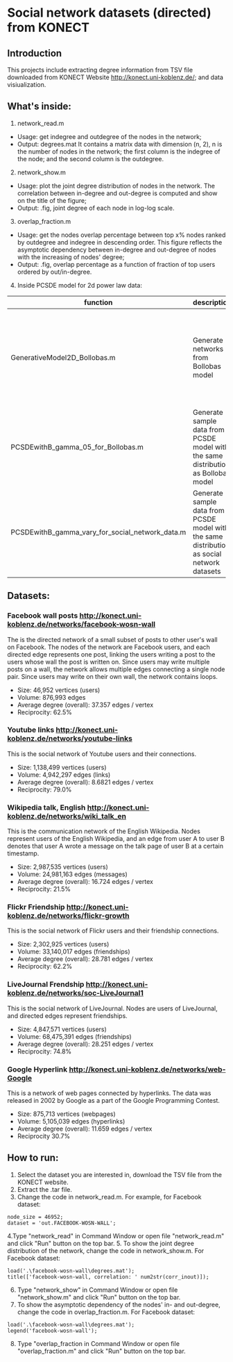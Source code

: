 # Social network datasets (directed) from KONECT
## Introduction
This projects include extracting degree information from TSV file downloaded from KONECT Website http://konect.uni-koblenz.de/; and data visiualization.

## What's inside:
1. network_read.m 
* Usage: get indegree and outdegree of the nodes in the network;
* Output: degrees.mat  It contains a matrix data with dimension (n, 2), n is the number of nodes in the network; the first column is the indegree of the node; and the second column is the outdegree.
2. network_show.m
* Usage: plot the joint degree distribution of nodes in the network. The correlation between in-degree and out-degree is computed and show on the title of the figure;
* Output: .fig, joint degree of each node in log-log scale.
3. overlap_fraction.m
* Usage: get the nodes overlap percentage between top x% nodes ranked by outdegree and indegree in descending order. This figure reflects the asymptotic dependency between in-degree and out-degree of nodes with the increasing of nodes' degree;
* Output: .fig, overlap percentage as a function of fraction of top users ordered by out/in-degree. 

4. Inside PCSDE model for 2d power law data:

|  function       |    description               |  output                    |
  |-----------------|------------------------| ---------------------------|
  | GenerativeModel2D_Bollobas.m   |  Generate networks from Bollobas model |  A: adjacency matrix; D: degree matrix, D(i, 1) indegree of node i; D(i,2): outdegree of node i |
  | PCSDEwithB_gamma_05_for_Bollobas.m   |  Generate sample data from PCSDE model with the same distribution as Bollobas model  |  Figure  |
  | PCSDEwithB_gamma_vary_for_social_network_data.m  | Generate sample data from PCSDE model with the same distribution as social network datasets | Figure |


## Datasets:
### Facebook wall posts http://konect.uni-koblenz.de/networks/facebook-wosn-wall
The is the directed network of a small subset of posts to other user's wall on Facebook. The nodes of the network are Facebook users, and each directed edge represents one post, linking the users writing a post to the users whose wall the post is written on. Since users may write multiple posts on a wall, the network allows multiple edges connecting a single node pair. Since users may write on their own wall, the network contains loops.
* Size:	46,952 vertices (users)
* Volume:	876,993 edges
* Average degree (overall):	37.357 edges / vertex
* Reciprocity:	62.5%

### Youtube links http://konect.uni-koblenz.de/networks/youtube-links
This is the social network of Youtube users and their connections.
* Size: 1,138,499 vertices (users)
* Volume: 4,942,297 edges (links)
* Average degree (overall): 8.6821 edges / vertex
* Reciprocity: 79.0%


### Wikipedia talk, English http://konect.uni-koblenz.de/networks/wiki_talk_en
This is the communication network of the English Wikipedia. Nodes represent users of the English Wikipedia, and an edge from user A to user B denotes that user A wrote a message on the talk page of user B at a certain timestamp.
* Size: 2,987,535 vertices (users)
* Volume: 24,981,163 edges (messages)
* Average degree (overall):	16.724 edges / vertex
* Reciprocity:	21.5%

### Flickr Friendship http://konect.uni-koblenz.de/networks/flickr-growth
This is the social network of Flickr users and their friendship connections.
* Size: 2,302,925 vertices (users)
* Volume: 33,140,017 edges (friendships)
* Average degree (overall): 28.781 edges / vertex
* Reciprocity:	62.2%

### LiveJournal Frendship http://konect.uni-koblenz.de/networks/soc-LiveJournal1
This is the social network of LiveJournal. Nodes are users of LiveJournal, and directed edges represent friendships.
* Size:	4,847,571 vertices (users)
* Volume:	68,475,391 edges (friendships)
* Average degree (overall):	28.251 edges / vertex
* Reciprocity:	74.8%

### Google Hyperlink http://konect.uni-koblenz.de/networks/web-Google
This is a network of web pages connected by hyperlinks. The data was released in 2002 by Google as a part of the Google Programming Contest.
* Size: 875,713 vertices (webpages)
* Volume: 	5,105,039 edges (hyperlinks)
* Average degree (overall):	11.659 edges / vertex
* Reciprocity	30.7%

## How to run:
1. Select the dataset you are interested in, download the TSV file from the KONECT website.
2. Extract the .tar file.
3. Change the code in network_read.m. For example, for Facebook dataset: 
  ```
  node_size = 46952;
  dataset = 'out.FACEBOOK-WOSN-WALL';
  ```
 4.Type "network_read" in Command Window or open file "network_read.m" and click "Run" button on the top bar.
 5. To show the joint degree distribution of the network, change the code in network_show.m. For Facebook dataset:
 ```
 load('.\facebook-wosn-wall\degrees.mat');
 title(['facebook-wosn-wall, correlation: ' num2str(corr_inout)]);
 ```
 6. Type "network_show" in Command Window or open file "network_show.m" and click "Run" button on the top bar.
 7. To show the asymptotic dependency of the nodes' in- and out-degree, change the code in overlap_fraction.m. For Facebook dataset:
 ```
 load('.\facebook-wosn-wall\degrees.mat');
 legend('facebook-wosn-wall');
 ```
 8. Type "overlap_fraction in Command Window or open file "overlap_fraction.m" and click "Run" button on the top bar.
